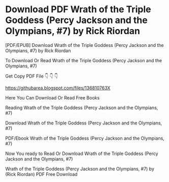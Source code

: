 # Download PDF Wrath of the Triple Goddess (Percy Jackson and the Olympians, #7) by Rick Riordan
[PDF/EPUB] Download Wrath of the Triple Goddess (Percy Jackson and the Olympians, #7) by Rick Riordan

To Download Or Read Wrath of the Triple Goddess (Percy Jackson and the Olympians, #7)

Get Copy PDF File 👇 👇 👇

https://githubarea.blogspot.com/files/136810763X

Here You Can Download Or Read Free Books

Reading Wrath of the Triple Goddess (Percy Jackson and the Olympians, #7)

Download Wrath of the Triple Goddess (Percy Jackson and the Olympians, #7)

PDF/Ebook Wrath of the Triple Goddess (Percy Jackson and the Olympians, #7)

Now You ready to Read Or Download Wrath of the Triple Goddess (Percy Jackson and the Olympians, #7)

Wrath of the Triple Goddess (Percy Jackson and the Olympians, #7) by (Rick Riordan) PDF Free Download

